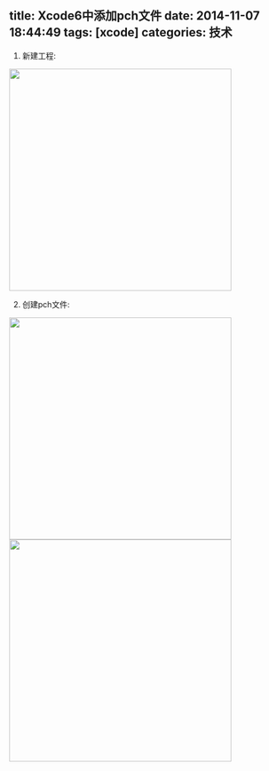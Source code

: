 title: Xcode6中添加pch文件
date: 2014-11-07 18:44:49
tags: [xcode]
categories: 技术
---
1. 新建工程:
<img src="/img/xcode5AddPch/231934128732534.gif" style="width: 400px;"/>

2. 创建pch文件:
<img src="/img/xcode5AddPch/231935381234711.gif" style="width: 400px;"/>
<br/>
<img src="/img/xcode5AddPch/231940429354465.gif" style="width: 400px;"/>